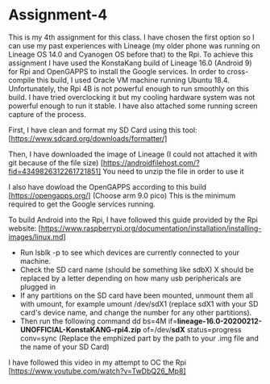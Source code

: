 # Assignment-4

This is my 4th assignment for this class. I have chosen the first option so I can use my past experiences with Lineage (my older phone was running on Lineage OS 14.0 and Cyanogen OS before that) to the Rpi.
To achieve this assignment I have used the KonstaKang build of Lineage 16.0 (Android 9) for Rpi and OpenGAPPS to install the Google services.
In order to cross-compile this build, I used Oracle VM machine running Ubuntu 18.4.
Unfortunately, the Rpi 4B is not powerful enough to run smoothly on this build. I have tried overclocking it but my cooling hardware system was not powerful enough to run it stable.
I have also attached some running screen capture of the process.

First, I have clean and format my SD Card using this tool:
[https://www.sdcard.org/downloads/formatter/]

Then, I have downloaded the image of Lineage (I could not attached it with git because of the file size)
[https://androidfilehost.com/?fid=4349826312261721851]
You need to unzip the file in order to use it

I also have dowload the OpenGAPPS according to this build
[https://opengapps.org/]
(Choose arm 9.0 pico)
This is the minimum required to get the Google services running.

To build Android into the Rpi, I have followed this guide provided by the Rpi website:
[https://www.raspberrypi.org/documentation/installation/installing-images/linux.md]

- Run lsblk -p to see which devices are currently connected to your machine.
- Check the SD card name (should be something like sdbX) X should be replaced by a letter depending on how many usb periphericals are plugged in
- If any partitions on the SD card have been mounted, unmount them all with umount, for example umount /dev/sdX1 (replace sdX1 with your SD card's device name, and change the number for any other partitions).
- Then run the following command
	dd bs=4M if=**lineage-16.0-20200212-UNOFFICIAL-KonstaKANG-rpi4.zip** of=/dev/**sdX** status=progress conv=sync
	(Replace the emphized part by the path to your .img file and the name of your SD Card)


I have followed this video in my attempt to OC the Rpi
[https://www.youtube.com/watch?v=TwDbQ26_Mp8]





